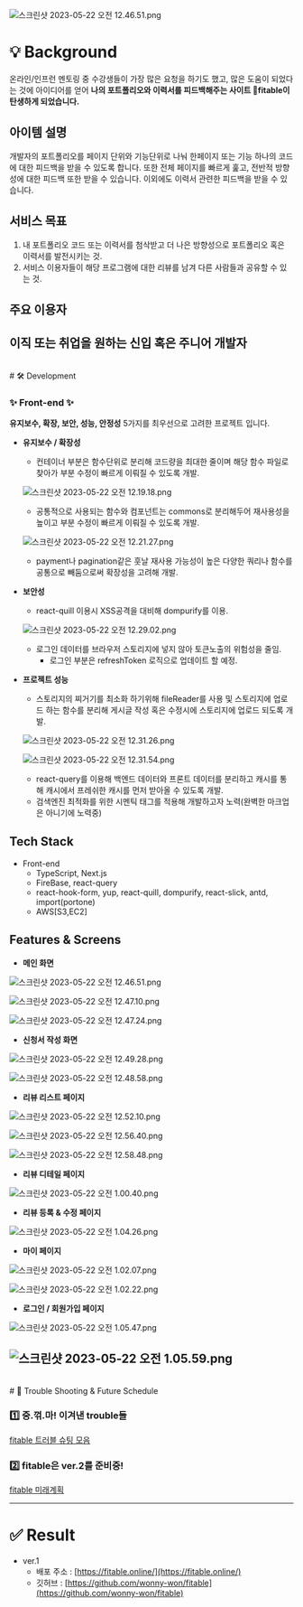 ![스크린샷 2023-05-22 오전 12.46.51.png](https://s3-us-west-2.amazonaws.com/secure.notion-static.com/7845f511-4c47-4748-a64e-87d7a131759f/%E1%84%89%E1%85%B3%E1%84%8F%E1%85%B3%E1%84%85%E1%85%B5%E1%86%AB%E1%84%89%E1%85%A3%E1%86%BA_2023-05-22_%E1%84%8B%E1%85%A9%E1%84%8C%E1%85%A5%E1%86%AB_12.46.51.png)

# 💡 Background

온라인/인프런 멘토링 중 수강생들이 가장 많은 요청을 하기도 했고, 많은 도움이 되었다는 것에 아이디어를 얻어 **나의 포트폴리오와 이력서를 피드백해주는 사이트 🌱fitable이 탄생하게 되었습니다.**

## 아이템 설명

개발자의 포트폴리오를 페이지 단위와 기능단위로 나눠 한페이지 또는 기능 하나의 코드에 대한 피드백을 받을 수 있도록 합니다.
또한 전체 페이지를 빠르게 훑고, 전반적 방향성에 대한 피드백 또한 받을 수 있습니다.
이외에도 이력서 관련한 피드백을 받을 수 있습니다.

## 서비스 목표

1. 내 포트폴리오 코드 또는 이력서를 첨삭받고 더 나은 방향성으로 포트폴리오 혹은 이력서를 발전시키는 것.
2. 서비스 이용자들이 해당 프로그램에 대한 리뷰를 남겨 다른 사람들과 공유할 수 있는 것.

## 주요 이용자

이직 또는 취업을 원하는 신입 혹은 주니어 개발자
<br/>
---
<br/>
# 🛠 Development

### ✨ **Front-end ✨**

**유지보수, 확장, 보안, 성능, 안정성** 5가지를 최우선으로 고려한 프로젝트 입니다.

- **유지보수 / 확장성**
    - 컨테이너 부분은 함수단위로 분리해 코드량을 최대한 줄이며 해당 함수 파일로 찾아가 부분 수정이 빠르게 이뤄질 수 있도록 개발.
    
    ![스크린샷 2023-05-22 오전 12.19.18.png](https://s3-us-west-2.amazonaws.com/secure.notion-static.com/1f1985f3-c50c-4786-9de8-c6fdf931a6ec/%E1%84%89%E1%85%B3%E1%84%8F%E1%85%B3%E1%84%85%E1%85%B5%E1%86%AB%E1%84%89%E1%85%A3%E1%86%BA_2023-05-22_%E1%84%8B%E1%85%A9%E1%84%8C%E1%85%A5%E1%86%AB_12.19.18.png)
    
    - 공통적으로 사용되는 함수와 컴포넌트는 commons로 분리해두어 재사용성을 높이고 부분 수정이 빠르게 이뤄질 수 있도록 개발.
    
    ![스크린샷 2023-05-22 오전 12.21.27.png](https://s3-us-west-2.amazonaws.com/secure.notion-static.com/59cb7a60-c429-4f68-90a1-725c2e15166f/%E1%84%89%E1%85%B3%E1%84%8F%E1%85%B3%E1%84%85%E1%85%B5%E1%86%AB%E1%84%89%E1%85%A3%E1%86%BA_2023-05-22_%E1%84%8B%E1%85%A9%E1%84%8C%E1%85%A5%E1%86%AB_12.21.27.png)
    
    - payment나 pagination같은 훗날 재사용 가능성이 높은 다양한 쿼리나 함수를 공통으로 빼둠으로써 확장성을 고려해 개발.
- **보안성**
    - react-quill 이용시 XSS공격을 대비해 dompurify를 이용.
    
    ![스크린샷 2023-05-22 오전 12.29.02.png](https://s3-us-west-2.amazonaws.com/secure.notion-static.com/fe1123d1-85cb-4333-9135-4a86e3d0f0ca/%E1%84%89%E1%85%B3%E1%84%8F%E1%85%B3%E1%84%85%E1%85%B5%E1%86%AB%E1%84%89%E1%85%A3%E1%86%BA_2023-05-22_%E1%84%8B%E1%85%A9%E1%84%8C%E1%85%A5%E1%86%AB_12.29.02.png)
    
    - 로그인 데이터를 브라우저 스토리지에 넣지 않아 토큰노출의 위험성을 줄임.
        - 로그인 부분은 refreshToken 로직으로 업데이트 할 예정.
- **프로젝트 성능**
    - 스토리지의 찌거기를 최소화 하기위해 fileReader를 사용 및 스토리지에 업로드 하는 함수를 분리해 게시글 작성 혹은 수정시에 스토리지에 업로드 되도록 개발.
    
    ![스크린샷 2023-05-22 오전 12.31.26.png](https://s3-us-west-2.amazonaws.com/secure.notion-static.com/992ecfe9-7514-4c82-ac4b-b46221c6e411/%E1%84%89%E1%85%B3%E1%84%8F%E1%85%B3%E1%84%85%E1%85%B5%E1%86%AB%E1%84%89%E1%85%A3%E1%86%BA_2023-05-22_%E1%84%8B%E1%85%A9%E1%84%8C%E1%85%A5%E1%86%AB_12.31.26.png)
    
    ![스크린샷 2023-05-22 오전 12.31.54.png](https://s3-us-west-2.amazonaws.com/secure.notion-static.com/7a3ec950-0031-427f-baed-b87835b788d5/%E1%84%89%E1%85%B3%E1%84%8F%E1%85%B3%E1%84%85%E1%85%B5%E1%86%AB%E1%84%89%E1%85%A3%E1%86%BA_2023-05-22_%E1%84%8B%E1%85%A9%E1%84%8C%E1%85%A5%E1%86%AB_12.31.54.png)
    
    - react-query를 이용해 백엔드 데이터와 프론트 데이터를 분리하고 캐시를 통해 캐시에서 프레쉬한 캐시를 먼저 받아올 수 있도록 개발.
    - 검색엔진 최적화를 위한 시멘틱 태그를 적용해 개발하고자 노력(완벽한 마크업은 아니기에 노력중)

## Tech Stack

- Front-end
    - TypeScript, Next.js
    - FireBase, react-query
    - react-hook-form, yup, react-quill, dompurify, react-slick, antd, import(portone)
    - AWS[S3,EC2]

## Features & Screens

- **메인 화면**

![스크린샷 2023-05-22 오전 12.46.51.png](https://s3-us-west-2.amazonaws.com/secure.notion-static.com/7845f511-4c47-4748-a64e-87d7a131759f/%E1%84%89%E1%85%B3%E1%84%8F%E1%85%B3%E1%84%85%E1%85%B5%E1%86%AB%E1%84%89%E1%85%A3%E1%86%BA_2023-05-22_%E1%84%8B%E1%85%A9%E1%84%8C%E1%85%A5%E1%86%AB_12.46.51.png)

![스크린샷 2023-05-22 오전 12.47.10.png](https://s3-us-west-2.amazonaws.com/secure.notion-static.com/2d5ebc19-acf5-453b-bb95-d7e2950b6eeb/%E1%84%89%E1%85%B3%E1%84%8F%E1%85%B3%E1%84%85%E1%85%B5%E1%86%AB%E1%84%89%E1%85%A3%E1%86%BA_2023-05-22_%E1%84%8B%E1%85%A9%E1%84%8C%E1%85%A5%E1%86%AB_12.47.10.png)

![스크린샷 2023-05-22 오전 12.47.24.png](https://s3-us-west-2.amazonaws.com/secure.notion-static.com/84252210-7364-4834-a0ff-3622c9292353/%E1%84%89%E1%85%B3%E1%84%8F%E1%85%B3%E1%84%85%E1%85%B5%E1%86%AB%E1%84%89%E1%85%A3%E1%86%BA_2023-05-22_%E1%84%8B%E1%85%A9%E1%84%8C%E1%85%A5%E1%86%AB_12.47.24.png)

- **신청서 작성 화면**

![스크린샷 2023-05-22 오전 12.49.28.png](https://s3-us-west-2.amazonaws.com/secure.notion-static.com/8d1089e6-7501-4d4c-9a37-83516a86abd8/%E1%84%89%E1%85%B3%E1%84%8F%E1%85%B3%E1%84%85%E1%85%B5%E1%86%AB%E1%84%89%E1%85%A3%E1%86%BA_2023-05-22_%E1%84%8B%E1%85%A9%E1%84%8C%E1%85%A5%E1%86%AB_12.49.28.png)

![스크린샷 2023-05-22 오전 12.48.58.png](https://s3-us-west-2.amazonaws.com/secure.notion-static.com/e39f6abf-66a0-49d7-b201-fa68f8dbe31d/%E1%84%89%E1%85%B3%E1%84%8F%E1%85%B3%E1%84%85%E1%85%B5%E1%86%AB%E1%84%89%E1%85%A3%E1%86%BA_2023-05-22_%E1%84%8B%E1%85%A9%E1%84%8C%E1%85%A5%E1%86%AB_12.48.58.png)

- **리뷰 리스트 페이지**

![스크린샷 2023-05-22 오전 12.52.10.png](https://s3-us-west-2.amazonaws.com/secure.notion-static.com/dd7a8f85-9c3c-4719-8534-77559006464c/%E1%84%89%E1%85%B3%E1%84%8F%E1%85%B3%E1%84%85%E1%85%B5%E1%86%AB%E1%84%89%E1%85%A3%E1%86%BA_2023-05-22_%E1%84%8B%E1%85%A9%E1%84%8C%E1%85%A5%E1%86%AB_12.52.10.png)

![스크린샷 2023-05-22 오전 12.56.40.png](https://s3-us-west-2.amazonaws.com/secure.notion-static.com/3692791b-6d30-4ac6-8483-c8d659f99a5a/%E1%84%89%E1%85%B3%E1%84%8F%E1%85%B3%E1%84%85%E1%85%B5%E1%86%AB%E1%84%89%E1%85%A3%E1%86%BA_2023-05-22_%E1%84%8B%E1%85%A9%E1%84%8C%E1%85%A5%E1%86%AB_12.56.40.png)

![스크린샷 2023-05-22 오전 12.58.48.png](https://s3-us-west-2.amazonaws.com/secure.notion-static.com/68a846a5-a351-4cb6-bb9f-e4c21c0f2413/%E1%84%89%E1%85%B3%E1%84%8F%E1%85%B3%E1%84%85%E1%85%B5%E1%86%AB%E1%84%89%E1%85%A3%E1%86%BA_2023-05-22_%E1%84%8B%E1%85%A9%E1%84%8C%E1%85%A5%E1%86%AB_12.58.48.png)

- **리뷰 디테일 페이지**

![스크린샷 2023-05-22 오전 1.00.40.png](https://s3-us-west-2.amazonaws.com/secure.notion-static.com/2585a50e-60cb-4392-bd2e-289866759e39/%E1%84%89%E1%85%B3%E1%84%8F%E1%85%B3%E1%84%85%E1%85%B5%E1%86%AB%E1%84%89%E1%85%A3%E1%86%BA_2023-05-22_%E1%84%8B%E1%85%A9%E1%84%8C%E1%85%A5%E1%86%AB_1.00.40.png)

- **리뷰 등록 & 수정 페이지**

![스크린샷 2023-05-22 오전 1.04.26.png](https://s3-us-west-2.amazonaws.com/secure.notion-static.com/f35bc263-c40c-4ddd-93f9-05a30bb0abcb/%E1%84%89%E1%85%B3%E1%84%8F%E1%85%B3%E1%84%85%E1%85%B5%E1%86%AB%E1%84%89%E1%85%A3%E1%86%BA_2023-05-22_%E1%84%8B%E1%85%A9%E1%84%8C%E1%85%A5%E1%86%AB_1.04.26.png)

- **마이 페이지**

![스크린샷 2023-05-22 오전 1.02.07.png](https://s3-us-west-2.amazonaws.com/secure.notion-static.com/15fead43-37f9-4ebf-b293-8b813a557e0a/%E1%84%89%E1%85%B3%E1%84%8F%E1%85%B3%E1%84%85%E1%85%B5%E1%86%AB%E1%84%89%E1%85%A3%E1%86%BA_2023-05-22_%E1%84%8B%E1%85%A9%E1%84%8C%E1%85%A5%E1%86%AB_1.02.07.png)

![스크린샷 2023-05-22 오전 1.02.22.png](https://s3-us-west-2.amazonaws.com/secure.notion-static.com/ff754444-c8b7-4cec-b8c0-f27d5206ba1c/%E1%84%89%E1%85%B3%E1%84%8F%E1%85%B3%E1%84%85%E1%85%B5%E1%86%AB%E1%84%89%E1%85%A3%E1%86%BA_2023-05-22_%E1%84%8B%E1%85%A9%E1%84%8C%E1%85%A5%E1%86%AB_1.02.22.png)

- **로그인 / 회원가입 페이지**

![스크린샷 2023-05-22 오전 1.05.47.png](https://s3-us-west-2.amazonaws.com/secure.notion-static.com/502b181b-7302-4246-b795-9ee45ee2c7f2/%E1%84%89%E1%85%B3%E1%84%8F%E1%85%B3%E1%84%85%E1%85%B5%E1%86%AB%E1%84%89%E1%85%A3%E1%86%BA_2023-05-22_%E1%84%8B%E1%85%A9%E1%84%8C%E1%85%A5%E1%86%AB_1.05.47.png)

![스크린샷 2023-05-22 오전 1.05.59.png](https://s3-us-west-2.amazonaws.com/secure.notion-static.com/6fd44a4d-a7fc-4311-bd6d-454e138c1277/%E1%84%89%E1%85%B3%E1%84%8F%E1%85%B3%E1%84%85%E1%85%B5%E1%86%AB%E1%84%89%E1%85%A3%E1%86%BA_2023-05-22_%E1%84%8B%E1%85%A9%E1%84%8C%E1%85%A5%E1%86%AB_1.05.59.png)
<br/>
---
<br/>
# 🏹 Trouble Shooting & Future Schedule

### 1️⃣ 중.꺾.마! 이겨낸 trouble들

[fitable 트러블 슈팅 모음](https://www.notion.so/fitable-32d624a01c2e4447bcecf1fd7f2f8d31)

### 2️⃣ fitable은 ver.2를 준비중!

[fitable 미래계획 ](https://www.notion.so/fitable-9d8b0873bb9c437e8fa6ae6c5c1d5b11)

---

# ✅ Result

- ver.1
    - 배포 주소 : [https://fitable.online/](https://fitable.online/)
    - 깃허브 : [https://github.com/wonny-won/fitable](https://github.com/wonny-won/fitable)
